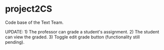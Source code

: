 # project2CS

Code base of the Text Team.

UPDATE: 1) The professor can grade a student's assignment. 
        2) The student can view the graded.
        3) Toggle edit grade button (functionality still pending).